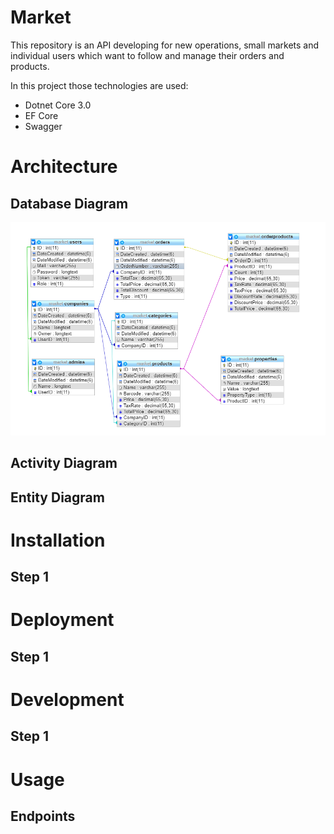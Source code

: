 # Market

This repository is an API developing for new operations, small markets and individual users which want to follow and manage their orders and products.

In this project those technologies are used:
 - Dotnet Core 3.0
 - EF Core
 - Swagger
 
 # Architecture
 
 ## Database Diagram
 ![Alt Text](https://raw.githubusercontent.com/nihatalim/market/master/market.docs/Database.png)
 
 ## Activity Diagram
 
 ## Entity Diagram
 
 # Installation
 
 ## Step 1
 
 # Deployment
 
 ## Step 1
 
 # Development
 
 ## Step 1
 
 # Usage
 
 ## Endpoints
 

